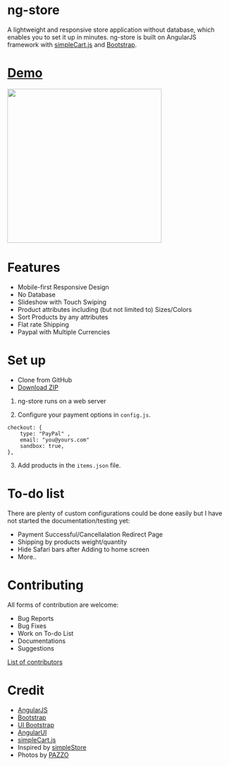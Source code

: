 # ng-store						  
A lightweight and responsive store application without database, which enables you to set it up in minutes. ng-store is built on AngularJS framework with <a href ="http://simplecartjs.org/" target="_blank">simpleCart.js</a> and <a href="http://getbootstrap.com/" target="_blank">Bootstrap</a>.

# <a href="http://wsjwong.github.io/ng-store" target="_blank">Demo</a>
<img src="https://github.com/wsjwong/ng-store/blob/gh-pages/readme_image/home.png?raw=true" width="350">

# Features
* Mobile-first Responsive Design
* No Database
* Slideshow with Touch Swiping
* Product attributes including (but not limited to) Sizes/Colors
* Sort Products by any attributes
* Flat rate Shipping
* Paypal with Multiple Currencies

# Set up
* Clone from GitHub
* <a href="https://github.com/wsjwong/ng-store/archive/gh-pages.zip" target="_blank">Download ZIP</a>

1. ng-store runs on a web server

2. Configure your payment options in `config.js`.

```
checkout: {
	type: "PayPal" ,
	email: "you@yours.com"
	sandbox: true,
},
```
3. Add products in the `items.json` file.

# To-do list
There are plenty of custom configurations could be done easily but I have not started the documentation/testing yet:
* Payment Successful/Cancellalation Redirect Page
* Shipping by products weight/quantity
* Hide Safari bars after Adding to home screen
* More..

# Contributing
All forms of contribution are welcome:
* Bug Reports
* Bug Fixes
* Work on To-do List
* Documentations
* Suggestions

[List of contributors](https://github.com/wsjwong/ng-store/graphs/contributors)

# Credit
* <a href="https://angularjs.org" target="_blank">AngularJS</a>
* <a href="http://getbootstrap.com/" target="_blank">Bootstrap</a>
* <a href="https://angular-ui.github.io/bootstrap/" target="_blank">UI Bootstrap</a>
* <a href="http://angular-ui.github.io" target="_blank">AngularUI</a>
* <a href ="http://simplecartjs.org/" target="_blank">simpleCart.js</a>
* Inspired by <a href ="https://github.com/cdmedia/simplestore" target="_blank">simpleStore</a>
* Photos by <a href="http://www.pazzo.com.tw" target="_blank">PAZZO</a>
